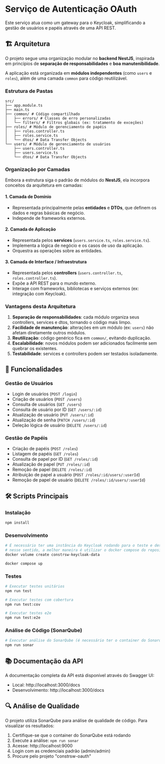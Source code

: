 # Serviço de Autenticação OAuth

Este serviço atua como um gateway para o Keycloak, simplificando a gestão de usuários e papéis através de uma API REST.

## 🏗️ Arquitetura

O projeto segue uma organização modular no **backend NestJS**, inspirada em princípios de **separação de responsabilidades** e **boa manutenibilidade**.  

A aplicação está organizada em **módulos independentes** (como `users` e `roles`), além de uma camada `common` para código reutilizável.  

### Estrutura de Pastas



```
src/
├── app.module.ts
├── main.ts
├── common/ # Código compartilhado
│   ├── errors/ # Classes de erro personalizadas
│   └── filters/ # Filtros globais (ex: tratamento de exceções)
├── roles/ # Módulo de gerenciamento de papéis
│   ├── roles.controller.ts
│   ├── roles.service.ts
│   └── dtos/ # Data Transfer Objects
└── users/ # Módulo de gerenciamento de usuários
    ├── users.controller.ts
    ├── users.service.ts
    └── dtos/ # Data Transfer Objects
```

### Organização por Camadas

Embora a estrutura siga o padrão de módulos do **NestJS**, ela incorpora conceitos da arquitetura em camadas:  

#### 1. Camada de Domínio
- Representada principalmente pelas **entidades** e **DTOs**, que definem os dados e regras básicas de negócio.  
- Independe de frameworks externos.  

#### 2. Camada de Aplicação
- Representada pelos **services** (`users.service.ts`, `roles.service.ts`).  
- Implementa a lógica de negócio e os casos de uso da aplicação.  
- Orquestra as operações sobre as entidades.  

#### 3. Camada de Interface / Infraestrutura
- Representada pelos **controllers** (`users.controller.ts`, `roles.controller.ts`).  
- Expõe a API REST para o mundo externo.  
- Interage com frameworks, bibliotecas e serviços externos (ex: integração com Keycloak).  

### Vantagens desta Arquitetura
1. **Separação de responsabilidades**: cada módulo organiza seus controllers, services e dtos, tornando o código mais limpo.  
2. **Facilidade de manutenção**: alterações em um módulo (ex: `users`) não afetam diretamente outros módulos.  
3. **Reutilização**: código genérico fica em `common/`, evitando duplicação.  
4. **Escalabilidade**: novos módulos podem ser adicionados facilmente sem quebrar os existentes.  
5. **Testabilidade**: services e controllers podem ser testados isoladamente.

## 🚀 Funcionalidades

### Gestão de Usuários
- Login de usuários (`POST /login`)
- Criação de usuários (`POST /users`)
- Consulta de usuários (`GET /users`)
- Consulta de usuário por ID (`GET /users/:id`)
- Atualização de usuário (`PUT /users/:id`)
- Atualização de senha (`PATCH /users/:id`)
- Deleção lógica de usuário (`DELETE /users/:id`)

### Gestão de Papéis
- Criação de papéis (`POST /roles`)
- Listagem de papéis (`GET /roles`)
- Consulta de papel por ID (`GET /roles/:id`)
- Atualização de papel (`PUT /roles/:id`)
- Remoção de papel (`DELETE /roles/:id`)
- Atribuição de papel a usuário (`POST /roles/:id/users/:userId`)
- Remoção de papel de usuário (`DELETE /roles/:id/users/:userId`)

## 🛠️ Scripts Principais

### Instalação
```bash
npm install
```

### Desenvolvimento
```bash
# É necessário ter uma instância do Keycloak rodando para o teste e desenvolvimento
# nesse sentido, a melhor maneira é utilizar o docker compose do repositório raiz:
docker volume create constrsw-keycloak-data

docker compose up
```

### Testes
```bash
# Executar testes unitários
npm run test

# Executar testes com cobertura
npm run test:cov

# Executar testes e2e
npm run test:e2e
```

### Análise de Código (SonarQube)
```bash
# Executar análise do SonarQube (é necessário ter o container do Sonarqube rodando)
npm run sonar
```

## 📚 Documentação da API

A documentação completa da API está disponível através do Swagger UI:
- Local: http://localhost:3000/docs
- Desenvolvimento: http://localhost:3000/docs

## 🔍 Análise de Qualidade

O projeto utiliza SonarQube para análise de qualidade de código. Para visualizar os resultados:

1. Certifique-se que o container do SonarQube está rodando
2. Execute a análise: `npm run sonar`
3. Acesse: http://localhost:9000
4. Login com as credenciais padrão (admin/admin)
5. Procure pelo projeto "constrsw-oauth"
